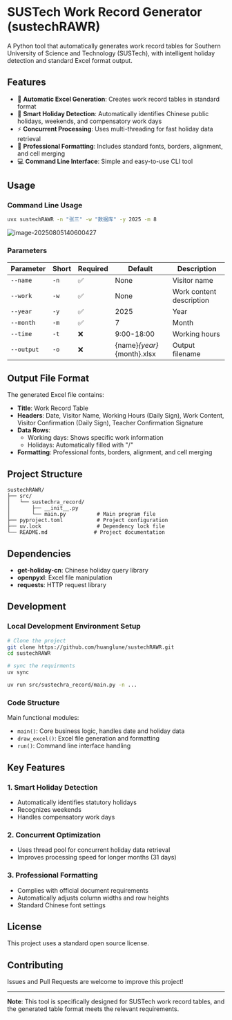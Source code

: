 # SUSTech Work Record Generator (sustechRAWR)

A Python tool that automatically generates work record tables for Southern University of Science and Technology (SUSTech), with intelligent holiday detection and standard Excel format output.

## Features

- 🎯 **Automatic Excel Generation**: Creates work record tables in standard format
- 📅 **Smart Holiday Detection**: Automatically identifies Chinese public holidays, weekends, and compensatory work days
- ⚡ **Concurrent Processing**: Uses multi-threading for fast holiday data retrieval
- 🎨 **Professional Formatting**: Includes standard fonts, borders, alignment, and cell merging
- 💻 **Command Line Interface**: Simple and easy-to-use CLI tool

## Usage

### Command Line Usage

```bash
uvx sustechRAWR -n "张三" -w "数据库" -y 2025 -m 8
```
![image-20250805140600427](https://my-img-typora.oss-cn-chengdu.aliyuncs.com/img/image-20250805140600427.png)


### Parameters

| Parameter | Short | Required | Default | Description |
|-----------|-------|----------|---------|-------------|
| `--name` | `-n` | ✅ | None | Visitor name |
| `--work` | `-w` | ✅ | None | Work content description |
| `--year` | `-y` | ✅ | 2025 | Year |
| `--month` | `-m` | ✅ | 7 | Month |
| `--time` | `-t` | ❌ | 9:00-18:00 | Working hours |
| `--output` | `-o` | ❌ | {name}_{year}_{month}.xlsx | Output filename |

## Output File Format

The generated Excel file contains:

- **Title**: Work Record Table
- **Headers**: Date, Visitor Name, Working Hours (Daily Sign), Work Content, Visitor Confirmation (Daily Sign), Teacher Confirmation Signature
- **Data Rows**:
  - Working days: Shows specific work information
  - Holidays: Automatically filled with "/"
- **Formatting**: Professional fonts, borders, alignment, and cell merging

## Project Structure

```
sustechRAWR/
├── src/
│   └── sustechra_record/
│       ├── __init__.py
│       └── main.py          # Main program file
├── pyproject.toml           # Project configuration
├── uv.lock                  # Dependency lock file
└── README.md               # Project documentation
```

## Dependencies

- **get-holiday-cn**: Chinese holiday query library
- **openpyxl**: Excel file manipulation
- **requests**: HTTP request library

## Development

### Local Development Environment Setup

```bash
# Clone the project
git clone https://github.com/huanglune/sustechRAWR.git
cd sustechRAWR

# sync the requirments
uv sync

uv run src/sustechra_record/main.py -n ...
```

### Code Structure

Main functional modules:

- `main()`: Core business logic, handles date and holiday data
- `draw_excel()`: Excel file generation and formatting
- `run()`: Command line interface handling

## Key Features

### 1. Smart Holiday Detection
- Automatically identifies statutory holidays
- Recognizes weekends
- Handles compensatory work days

### 2. Concurrent Optimization
- Uses thread pool for concurrent holiday data retrieval
- Improves processing speed for longer months (31 days)

### 3. Professional Formatting
- Complies with official document requirements
- Automatically adjusts column widths and row heights
- Standard Chinese font settings

## License

This project uses a standard open source license.

## Contributing

Issues and Pull Requests are welcome to improve this project!

---

**Note**: This tool is specifically designed for SUSTech work record tables, and the generated table format meets the relevant requirements.